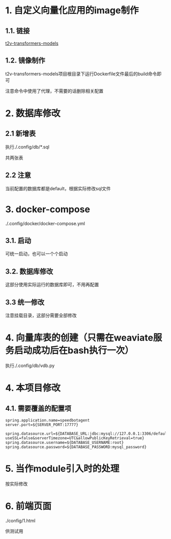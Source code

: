 # 1. 自定义向量化应用的image制作

## 1.1. 链接

[t2v-transformers-models](https://github.com/zjt148680/t2v-transformers-models)

## 1.2. 镜像制作

t2v-transformers-models项目根目录下运行Dockerfile文件最后的build命令即可

注意命令中使用了代理，不需要的话删除相关配置

# 2. 数据库修改

## 2.1 新增表

执行./.config/db/*.sql

共两张表

## 2.2 注意

当前配置的数据库都是default，根据实际修改sql文件

# 3. docker-compose

./.config/docker/docker-compose.yml

## 3.1. 启动

可统一启动，也可以一个个启动

## 3.2. 数据库修改

这部分使用实际运行的数据库即可，不用再配置

## 3.3 统一修改

注意挂载目录，这部分需要全部修改

# 4. 向量库表的创建（只需在weaviate服务启动成功后在bash执行一次）

执行./.config/db/vdb.py

# 4. 本项目修改

## 4.1. 需要覆盖的配置项

```
spring.application.name=speedbotagent
server.port=${SERVER_PORT:17777}

spring.datasource.url=${DATABASE_URL:jdbc:mysql://127.0.0.1:3306/default_db?useSSL=false&serverTimezone=UTC&allowPublicKeyRetrieval=true}
spring.datasource.username=${DATABASE_USERNAME:root}
spring.datasource.password=${DATABASE_PASSWORD:mysql_password}
```

# 5. 当作module引入时的处理

按实际修改

# 6. 前端页面

./config/1.html

供测试用